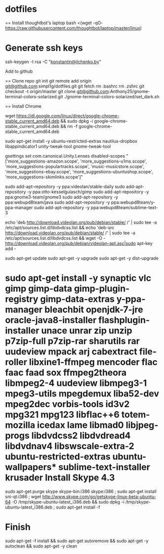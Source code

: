 dotfiles
========

== Install thoughtbot's laptop
bash <(wget -qO- https://raw.githubusercontent.com/thoughtbot/laptop/master/linux)

Generate ssh keys
=====

ssh-keygen -t rsa -C "konstantin@ilchenko.by"

Add to github


== Clone repo
git init
git remote add origin git@github.com:simpl1g/dotfiles.git
git fetch
rm .bashrc
rm .zshrc
git checkout -t origin/master
git clone git@github.com:Anthony25/gnome-terminal-colors-solarized.git
./gnome-terminal-colors-solarized/set_dark.sh

== Install Chrome

  wget https://dl.google.com/linux/direct/google-chrome-stable_current_amd64.deb &&
	  sudo dpkg -i google-chrome-stable_current_amd64.deb &&
	  rm -f google-chrome-stable_current_amd64.deb

sudo apt-get install -y ubuntu-restricted-extras nautilus-dropbox libappindicator1 unity-tweak-tool gnome-tweak-tool

gsettings set com.canonical.Unity.Lenses disabled-scopes "['more_suggestions-amazon.scope', 'more_suggestions-u1ms.scope', 'more_suggestions-populartracks.scope', 'music-musicstore.scope', 'more_suggestions-ebay.scope', 'more_suggestions-ubuntushop.scope', 'more_suggestions-skimlinks.scope']"

sudo add-apt-repository -y ppa:videolan/stable-daily
sudo add-apt-repository -y ppa:otto-kesselgulasch/gimp
sudo add-apt-repository -y ppa:gnome3-team/gnome3
sudo add-apt-repository -y ppa:webupd8team/java
sudo add-apt-repository -y ppa:webupd8team/y-ppa-manager
sudo add-apt-repository -y ppa:webupd8team/sublime-text-3

echo 'deb http://download.videolan.org/pub/debian/stable/ /' | sudo tee -a /etc/apt/sources.list.d/libdvdcss.list &&
echo 'deb-src http://download.videolan.org/pub/debian/stable/ /' | sudo tee -a /etc/apt/sources.list.d/libdvdcss.list &&
wget -O - http://download.videolan.org/pub/debian/videolan-apt.asc|sudo apt-key add -

sudo apt-get update
sudo apt-get -y upgrade
sudo apt-get -y dist-upgrade

sudo apt-get install -y synaptic vlc gimp gimp-data gimp-plugin-registry gimp-data-extras y-ppa-manager bleachbit openjdk-7-jre oracle-java8-installer flashplugin-installer unace unrar zip unzip p7zip-full p7zip-rar sharutils rar uudeview mpack arj cabextract file-roller libxine1-ffmpeg mencoder flac faac faad sox ffmpeg2theora libmpeg2-4 uudeview libmpeg3-1 mpeg3-utils mpegdemux liba52-dev mpeg2dec vorbis-tools id3v2 mpg321 mpg123 libflac++6 totem-mozilla icedax lame libmad0 libjpeg-progs libdvdcss2 libdvdread4 libdvdnav4 libswscale-extra-2 ubuntu-restricted-extras ubuntu-wallpapers* sublime-text-installer krusader
Install Skype 4.3
====

sudo apt-get purge skype skype-bin:i386 skype:i386 ; sudo apt-get install sni-qt:i386 ; wget http://www.skype.com/go/getskype-linux-beta-ubuntu-64 -O /tmp/skype-ubuntu-latest_i386.deb && sudo dpkg -i /tmp/skype-ubuntu-latest_i386.deb ; sudo apt-get install -f

Finish
====

sudo apt-get -f install &&
sudo apt-get autoremove &&
sudo apt-get -y autoclean &&
sudo apt-get -y clean
